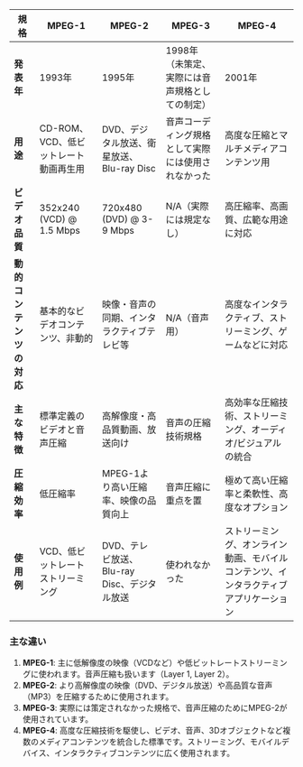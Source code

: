 
| **規格**  | **MPEG-1**                                | **MPEG-2**                                | **MPEG-3**                                | **MPEG-4**                                |
|-----------|-------------------------------------------|-------------------------------------------|-------------------------------------------|-------------------------------------------|
| **発表年** | 1993年                                    | 1995年                                    | 1998年（未策定、実際には音声規格としての制定）| 2001年                                    |
| **用途**   | CD-ROM、VCD、低ビットレート動画再生用     | DVD、デジタル放送、衛星放送、Blu-ray Disc | 音声コーディング規格として実際には使用されなかった | 高度な圧縮とマルチメディアコンテンツ用 |
| **ビデオ品質** | 352x240 (VCD) @ 1.5 Mbps                   | 720x480 (DVD) @ 3-9 Mbps                  | N/A（実際には規定なし）                  | 高圧縮率、高画質、広範な用途に対応       |
| **動的コンテンツの対応** | 基本的なビデオコンテンツ、非動的        | 映像・音声の同期、インタラクティブテレビ等 | N/A（音声用）                            | 高度なインタラクティブ、ストリーミング、ゲームなどに対応 |
| **主な特徴** | 標準定義のビデオと音声圧縮               | 高解像度・高品質動画、放送向け             | 音声の圧縮技術規格 | 高効率な圧縮技術、ストリーミング、オーディオ/ビジュアルの統合 |
| **圧縮効率** | 低圧縮率                                   | MPEG-1より高い圧縮率、映像の品質向上     | 音声圧縮に重点を置| 極めて高い圧縮率と柔軟性、高度なオプション |
| **使用例** | VCD、低ビットレートストリーミング         | DVD、テレビ放送、Blu-ray Disc、デジタル放送 | 使われなかった                          | ストリーミング、オンライン動画、モバイルコンテンツ、インタラクティブアプリケーション |

### 主な違い
1. **MPEG-1**: 主に低解像度の映像（VCDなど）や低ビットレートストリーミングに使われます。音声圧縮も扱います（Layer 1, Layer 2）。
2. **MPEG-2**: より高解像度の映像（DVD、デジタル放送）や高品質な音声（MP3）を圧縮するために使用されます。
3. **MPEG-3**: 実際には策定されなかった規格で、音声圧縮のためにMPEG-2が使用されています。
4. **MPEG-4**: 高度な圧縮技術を駆使し、ビデオ、音声、3Dオブジェクトなど複数のメディアコンテンツを統合した標準です。ストリーミング、モバイルデバイス、インタラクティブコンテンツに広く使用されます。
